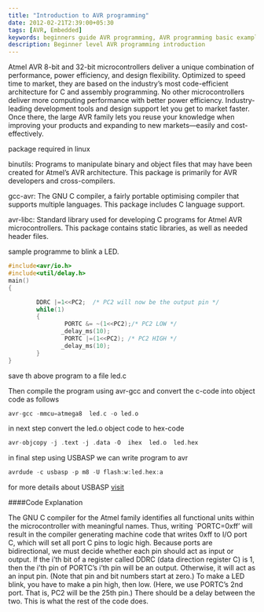 ```yaml
---
title: "Introduction to AVR programming"
date: 2012-02-21T2:39:00+05:30
tags: [AVR, Embedded]
keywords: beginners guide AVR programming, AVR programming basic examples, intro to AVR programming, avr introduction, beginner avr examples, how to avr programs, avr examples, basic avr code
description: Beginner level AVR programming introduction 
---
```


Atmel AVR 8-bit and 32-bit microcontrollers deliver a unique combination of performance, power efficiency, and design flexibility. Optimized to speed time to market, they are based on the industry’s most code-efficient architecture for C and assembly programming. No other microcontrollers deliver more computing performance with better power efficiency. Industry-leading development tools and design support let you get to market faster. Once there, the large AVR family lets you reuse your knowledge when improving your products and expanding to new markets—easily and cost-effectively.

package required in linux

binutils: Programs to manipulate binary and object files that may have been created for Atmel’s AVR architecture. This package is primarily for AVR developers and cross-compilers.

gcc-avr: The GNU C compiler, a fairly portable optimising compiler that supports multiple languages. This package includes C language support.

avr-libc: Standard library used for developing C programs for Atmel AVR microcontrollers. This package contains static libraries, as well as needed header files.

sample programme to blink  a LED. <!--more-->

```c
#include<avr/io.h>
#include<util/delay.h>
main()
{

        DDRC |=1<<PC2;  /* PC2 will now be the output pin */
        while(1)
        {
                PORTC &= ~(1<<PC2);/* PC2 LOW */
               _delay_ms(10);
                PORTC |=(1<<PC2); /* PC2 HIGH */
               _delay_ms(10);
        }
}
```
save th above program to a file led.c

Then compile the program using avr-gcc and convert the c-code into object code as follows
```c
avr-gcc -mmcu=atmega8  led.c -o led.o
```
in next step convert the led.o object code to hex-code
```c
avr-objcopy -j .text -j .data -O  ihex  led.o  led.hex
```
in final step using USBASP we can write program  to avr
```c
avrdude -c usbasp -p m8 -U flash:w:led.hex:a
```
for more details about USBASP [visit](http://achuwilson.wordpress.com/2011/12/15/usbasp-a-usb-programmer-for-avr-microcontrollers/)

####Code Explanation

The GNU C compiler for the Atmel family identifies all functional units within the microcontroller with meaningful names. Thus, writing `PORTC=0xff’ will result in the compiler generating machine code that writes 0xff to I/O port C, which will set all port C pins to logic high. Because ports are bidirectional, we must decide whether each pin should act as input or output. If the i’th bit of a register called DDRC (data direction register C) is 1, then the i’th pin of PORTC’s i’th pin will be an output. Otherwise, it will act as an input pin. (Note that pin and bit numbers start at zero.) To make a LED blink, you have to make a pin high, then low. (Here, we use PORTC’s 2nd port. That is, PC2 will be the 25th pin.) There should be a delay between the two. This is what the rest of the code does.
